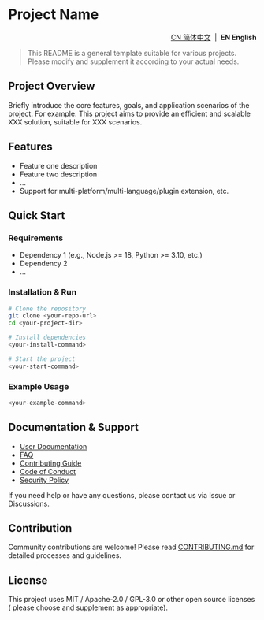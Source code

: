# Project Name

<p align="right">
  <a href="https://github.com/ArcesTeam/arcesteam-gradle-plugins/blob/main/.github/lang/zh-CN/README.md" title="简体中文">CN 简体中文</a> &nbsp;|&nbsp;
  <strong>EN English</strong>
</p>

> This README is a general template suitable for various projects. Please modify
> and supplement it according to your actual needs.

## Project Overview

Briefly introduce the core features, goals, and application scenarios of the
project.
For example: This project aims to provide an efficient and scalable XXX
solution, suitable for XXX scenarios.

## Features

- Feature one description
- Feature two description
- ...
- Support for multi-platform/multi-language/plugin extension, etc.

## Quick Start

### Requirements

- Dependency 1 (e.g., Node.js >= 18, Python >= 3.10, etc.)
- Dependency 2
- ...

### Installation & Run

```bash
# Clone the repository
git clone <your-repo-url>
cd <your-project-dir>

# Install dependencies
<your-install-command>

# Start the project
<your-start-command>
```

### Example Usage

```bash
<your-example-command>
```

## Documentation & Support

- [User Documentation](./docs/)
- [FAQ](./docs/FAQ.md)
- [Contributing Guide](./CONTRIBUTING.md)
- [Code of Conduct](./.github/lang/en-US/CODE_OF_CONDUCT.md)
- [Security Policy](./.github/lang/en-US/SECURITY.md)

If you need help or have any questions, please contact us via Issue or
Discussions.

## Contribution

Community contributions are welcome!
Please read [CONTRIBUTING.md](./CONTRIBUTING.md) for detailed processes and
guidelines.

## License

This project uses MIT / Apache-2.0 / GPL-3.0 or other open source licenses (
please choose and supplement as appropriate).

